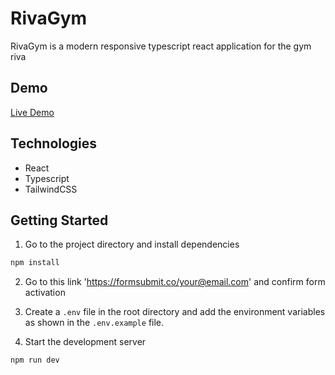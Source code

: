 # RivaGym

RivaGym is a modern responsive typescript react application for the gym riva

## Demo

[Live Demo](https://rivagym.netlify.app/)

## Technologies

- React
- Typescript
- TailwindCSS

## Getting Started

1. Go to the project directory and install dependencies

```bash
npm install
```

2. Go to this link 'https://formsubmit.co/your@email.com' and confirm form activation

3. Create a `.env` file in the root directory and add the environment variables as shown in the `.env.example` file.

4. Start the development server

```bash
npm run dev
```
